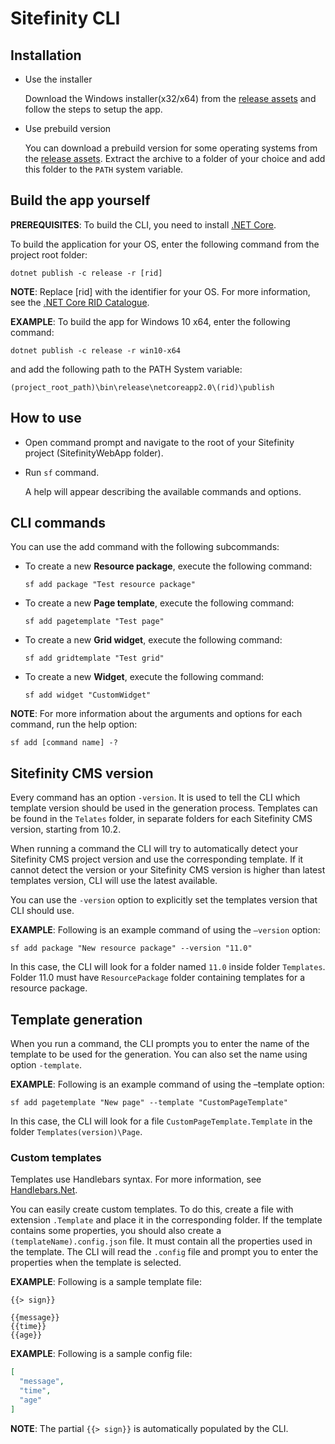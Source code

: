 # Sitefinity CLI

## Installation

* Use the installer
  
  Download the Windows installer(x32/x64) from the [release assets](https://github.com/Sitefinity/Sitefinity-CLI/releases) and follow the steps to setup the app.

* Use prebuild version

  You can download a prebuild version for some operating systems from the [release assets](https://github.com/Sitefinity/Sitefinity-CLI/releases). Extract the archive to a folder of your choice and add this folder to the ```PATH``` system variable.

## Build the app yourself

  **PREREQUISITES**: To build the CLI, you need to install [.NET Core](https://www.microsoft.com/net/download/windows).
  
  To build the application for your OS, enter the following command from the project root folder:
  
  ```dotnet publish -c release -r [rid]```
  
  **NOTE**: Replace [rid] with the identifier for your OS. For more information, see the [.NET Core RID Catalogue](https://docs.microsoft.com/en-us/dotnet/core/rid-catalog).
  
  **EXAMPLE**: To build the app for Windows 10 x64, enter the following command:
  
  ```dotnet publish -c release -r win10-x64```
  
  and add the following path to the PATH System variable:
  
  ```(project_root_path)\bin\release\netcoreapp2.0\(rid)\publish```

## How to use

* Open command prompt and navigate to the root of your Sitefinity project (SitefinityWebApp folder).
* Run ```sf``` command. 
  
  A help will appear describing the available commands and options.

## CLI commands

You can use the add command with the following subcommands:

* To create a new **Resource package**, execute the following command:

  ```sf add package "Test resource package"```

* To create a new **Page template**, execute the following command:

  ```sf add pagetemplate "Test page"```

* To create a new **Grid widget**, execute the following command:

  ```sf add gridtemplate "Test grid"```

* To create a new **Widget**, execute the following command:

  ```sf add widget "CustomWidget"```

**NOTE**: For more information about the arguments and options for each command, run the help option:

```sf add [command name] -?```

## Sitefinity CMS version

Every command has an option ```-version```. It is used to tell the CLI which template version should be used in the generation process. Templates can be found in the ```Telates``` folder, in separate folders for each Sitefinity CMS version, starting from 10.2.

When running a command the CLI will try to automatically detect your Sitefinity CMS project version and use the corresponding template. If it cannot detect the version or your Sitefinity CMS version is higher than latest templates version, CLI will use the latest available. 

You can use the ```-version``` option to explicitly set the templates version that CLI should use.

**EXAMPLE**: Following is an example command of using the ```–version``` option:
```
sf add package "New resource package" --version "11.0"
```
In this case, the CLI will look for a folder named ```11.0``` inside folder ```Templates```. Folder 11.0 must have ```ResourcePackage``` folder containing templates for a resource package.

## Template generation

When you run a command, the CLI prompts you to enter the name of the template to be used for the generation. You can also set the name using option ```-template```.

**EXAMPLE**: Following is an example command of using the –template option:
```
sf add pagetemplate "New page" --template "CustomPageTemplate"
```
In this case, the CLI will look for a file ```CustomPageTemplate.Template``` in the folder ```Templates(version)\Page```.

### Custom templates

Templates use Handlebars syntax. For more information, see [Handlebars.Net](https://github.com/rexm/Handlebars.Net).

You can easily create custom templates. To do this, create a file with extension ```.Template``` and place it in the corresponding folder. If the template contains some properties, you should also create a ```(templateName).config.json``` file. It must contain all the properties used in the template. The CLI will read the ```.config``` file and prompt you to enter the properties when the template is selected.

**EXAMPLE**: Following is a sample template file:
```
{{> sign}}

{{message}}
{{time}}
{{age}}
```

**EXAMPLE**: Following is a sample config file:
```json
[
  "message",
  "time",
  "age"
]
```
**NOTE**: The partial ```{{> sign}}``` is automatically populated by the CLI.
